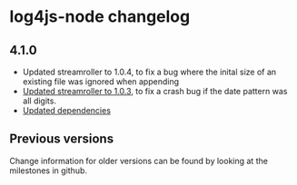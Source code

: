 # log4js-node changelog## 4.1.0* Updated streamroller to 1.0.4, to fix a bug where the inital size of an existing file was ignored when appending* [Updated streamroller to 1.0.3](https://github.com/log4js-node/log4js-node/pull/841), to fix a crash bug if the date pattern was all digits.* [Updated dependencies](https://github.com/log4js-node/log4js-node/pull/840)## Previous versionsChange information for older versions can be found by looking at the milestones in github.
